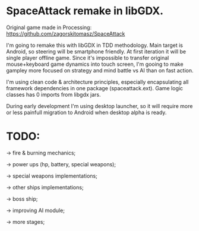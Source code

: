 # SpaceAttack remake in libGDX. 

Original game made in Processing: https://github.com/zagorskitomasz/SpaceAttack 

I'm going to remake this with libGDX in TDD methodology. Main target is Android, so steering will be smartphone friendly. At first iteration it will be single player offline game. Since it's impossible to transfer original mouse+keyboard game dynamics into touch screen, I'm gooing to make gampley more focused on strategy and mind battle vs AI than on fast action.

I'm using clean code & architecture principles, especially encapsulating all framework dependencies in one package (spaceattack.ext). Game logic classes has 0 imports from libgdx jars.

During early development I'm using desktop launcher, so it will require more or less painfull migration to Android when desktop alpha is ready.

# TODO:

-> fire & burning mechanics;

-> power ups (hp, battery, special weapons);

-> special weapons implementations;

-> other ships implementations;

-> boss ship;

-> improving AI module;

-> more stages;

